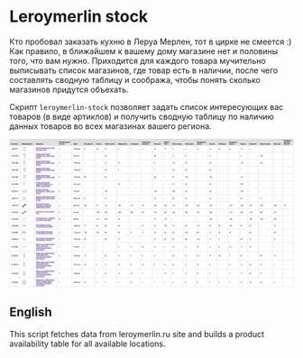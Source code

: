 Leroymerlin stock
=================

Кто пробовал заказать кухню в Леруа Мерлен, тот в цирке не смеется :) Как правило, в ближайшем к вашему дому магазине нет и половины того, что вам нужно. Приходится для каждого товара мучительно выписывать список магазинов, где товар есть в наличии, после чего составлять сводную таблицу и сообража, чтобы понять сколько магазинов придутся объехать.

Скрипт ``leroymerlin-stock`` позволяет задать список интересующих вас товаров (в виде артиклов) и получить сводную таблицу по
наличию данных товаров во всех магазинах вашего региона.

![](/docs/screenshot-table.png?raw=true)

English
-------

This script fetches data from leroymerlin.ru site and builds a product availability table for all available locations.